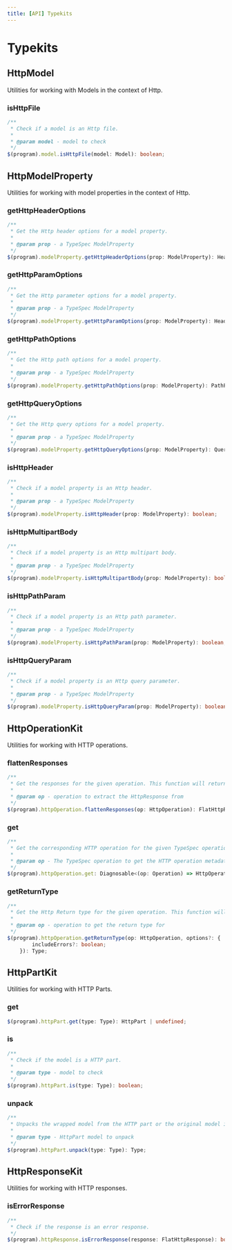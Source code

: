 ```yaml
---
title: [API] Typekits
---
```


# Typekits

## HttpModel

Utilities for working with Models in the context of Http.

### isHttpFile

```ts
/**
 * Check if a model is an Http file.
 *
 * @param model - model to check
 */
$(program).model.isHttpFile(model: Model): boolean;
```

## HttpModelProperty

Utilities for working with model properties in the context of Http.

### getHttpHeaderOptions

```ts
/**
 * Get the Http header options for a model property.
 *
 * @param prop - a TypeSpec ModelProperty
 */
$(program).modelProperty.getHttpHeaderOptions(prop: ModelProperty): HeaderFieldOptions | undefined;
```

### getHttpParamOptions

```ts
/**
 * Get the Http parameter options for a model property.
 *
 * @param prop - a TypeSpec ModelProperty
 */
$(program).modelProperty.getHttpParamOptions(prop: ModelProperty): HeaderFieldOptions | PathParameterOptions | QueryParameterOptions | undefined;
```

### getHttpPathOptions

```ts
/**
 * Get the Http path options for a model property.
 *
 * @param prop - a TypeSpec ModelProperty
 */
$(program).modelProperty.getHttpPathOptions(prop: ModelProperty): PathParameterOptions | undefined;
```

### getHttpQueryOptions

```ts
/**
 * Get the Http query options for a model property.
 *
 * @param prop - a TypeSpec ModelProperty
 */
$(program).modelProperty.getHttpQueryOptions(prop: ModelProperty): QueryParameterOptions | undefined;
```

### isHttpHeader

```ts
/**
 * Check if a model property is an Http header.
 *
 * @param prop - a TypeSpec ModelProperty
 */
$(program).modelProperty.isHttpHeader(prop: ModelProperty): boolean;
```

### isHttpMultipartBody

```ts
/**
 * Check if a model property is an Http multipart body.
 *
 * @param prop - a TypeSpec ModelProperty
 */
$(program).modelProperty.isHttpMultipartBody(prop: ModelProperty): boolean;
```

### isHttpPathParam

```ts
/**
 * Check if a model property is an Http path parameter.
 *
 * @param prop - a TypeSpec ModelProperty
 */
$(program).modelProperty.isHttpPathParam(prop: ModelProperty): boolean;
```

### isHttpQueryParam

```ts
/**
 * Check if a model property is an Http query parameter.
 *
 * @param prop - a TypeSpec ModelProperty
 */
$(program).modelProperty.isHttpQueryParam(prop: ModelProperty): boolean;
```

## HttpOperationKit

Utilities for working with HTTP operations.

### flattenResponses

```ts
/**
 * Get the responses for the given operation. This function will return an array of responses grouped by status code and content type.
 *
 * @param op - operation to extract the HttpResponse from
 */
$(program).httpOperation.flattenResponses(op: HttpOperation): FlatHttpResponse[];
```

### get

```ts
/**
 * Get the corresponding HTTP operation for the given TypeSpec operation. The same TypeSpec operation will always return the exact same HttpOperation object.
 *
 * @param op - The TypeSpec operation to get the HTTP operation metadata for.
 */
$(program).httpOperation.get: Diagnosable<(op: Operation) => HttpOperation>;
```

### getReturnType

```ts
/**
 * Get the Http Return type for the given operation. This function will resolve the returnType based on the Http Operation.
 *
 * @param op - operation to get the return type for
 */
$(program).httpOperation.getReturnType(op: HttpOperation, options?: {
        includeErrors?: boolean;
    }): Type;
```

## HttpPartKit

Utilities for working with HTTP Parts.

### get

```ts
$(program).httpPart.get(type: Type): HttpPart | undefined;
```

### is

```ts
/**
 * Check if the model is a HTTP part.
 *
 * @param type - model to check
 */
$(program).httpPart.is(type: Type): boolean;
```

### unpack

```ts
/**
 * Unpacks the wrapped model from the HTTP part or the original model if not an HttpPart.
 *
 * @param type - HttpPart model to unpack
 */
$(program).httpPart.unpack(type: Type): Type;
```

## HttpResponseKit

Utilities for working with HTTP responses.

### isErrorResponse

```ts
/**
 * Check if the response is an error response.
 */
$(program).httpResponse.isErrorResponse(response: FlatHttpResponse): boolean;
```
